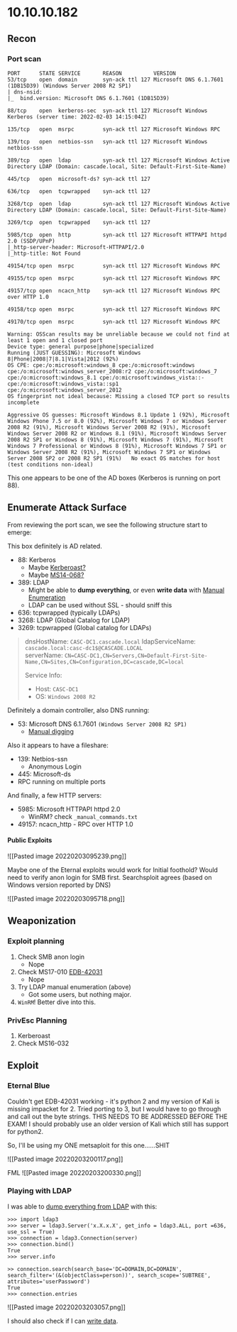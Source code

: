 # 10.10.10.182

## Recon

### Port scan

```text
PORT      STATE SERVICE       REASON          VERSION                                                                                                                        53/tcp    open  domain        syn-ack ttl 127 Microsoft DNS 6.1.7601 (1DB15D39) (Windows Server 2008 R2 SP1)                                                                 | dns-nsid:                                                                                                                                                                  |_  bind.version: Microsoft DNS 6.1.7601 (1DB15D39)                                                                                                                          

88/tcp    open  kerberos-sec  syn-ack ttl 127 Microsoft Windows Kerberos (server time: 2022-02-03 14:15:04Z)                                                                 

135/tcp   open  msrpc         syn-ack ttl 127 Microsoft Windows RPC                                                                                                          

139/tcp   open  netbios-ssn   syn-ack ttl 127 Microsoft Windows netbios-ssn                                                                                                  

389/tcp   open  ldap          syn-ack ttl 127 Microsoft Windows Active Directory LDAP (Domain: cascade.local, Site: Default-First-Site-Name)                                 

445/tcp   open  microsoft-ds? syn-ack ttl 127                                                                                                                                

636/tcp   open  tcpwrapped    syn-ack ttl 127                                                                                                                                

3268/tcp  open  ldap          syn-ack ttl 127 Microsoft Windows Active Directory LDAP (Domain: cascade.local, Site: Default-First-Site-Name)                                 

3269/tcp  open  tcpwrapped    syn-ack ttl 127                                                                                                                                

5985/tcp  open  http          syn-ack ttl 127 Microsoft HTTPAPI httpd 2.0 (SSDP/UPnP)                                                                                        |_http-server-header: Microsoft-HTTPAPI/2.0                                                                                                                                  |_http-title: Not Found                                                                                                                                                      

49154/tcp open  msrpc         syn-ack ttl 127 Microsoft Windows RPC                                                                                                          

49155/tcp open  msrpc         syn-ack ttl 127 Microsoft Windows RPC                                                                                                          

49157/tcp open  ncacn_http    syn-ack ttl 127 Microsoft Windows RPC over HTTP 1.0                                                                                            

49158/tcp open  msrpc         syn-ack ttl 127 Microsoft Windows RPC                                                                                                          

49170/tcp open  msrpc         syn-ack ttl 127 Microsoft Windows RPC                                                                                                          

Warning: OSScan results may be unreliable because we could not find at least 1 open and 1 closed port                                                                        Device type: general purpose|phone|specialized                                                                                                                               Running (JUST GUESSING): Microsoft Windows 8|Phone|2008|7|8.1|Vista|2012 (92%)                                                                                               OS CPE: cpe:/o:microsoft:windows_8 cpe:/o:microsoft:windows cpe:/o:microsoft:windows_server_2008:r2 cpe:/o:microsoft:windows_7 cpe:/o:microsoft:windows_8.1 cpe:/o:microsoft:windows_vista::- cpe:/o:microsoft:windows_vista::sp1 cpe:/o:microsoft:windows_server_2012                                                                                    OS fingerprint not ideal because: Missing a closed TCP port so results incomplete                                                                                            

Aggressive OS guesses: Microsoft Windows 8.1 Update 1 (92%), Microsoft Windows Phone 7.5 or 8.0 (92%), Microsoft Windows 7 or Windows Server 2008 R2 (91%), Microsoft Windows Server 2008 R2 (91%), Microsoft Windows Server 2008 R2 or Windows 8.1 (91%), Microsoft Windows Server 2008 R2 SP1 or Windows 8 (91%), Microsoft Windows 7 (91%), Microsoft Windows 7 Professional or Windows 8 (91%), Microsoft Windows 7 SP1 or Windows Server 2008 R2 (91%), Microsoft Windows 7 SP1 or Windows Server 2008 SP2 or 2008 R2 SP1 (91%)   No exact OS matches for host (test conditions non-ideal)
```


This one appears to be one of the AD boxes (Kerberos is running on port 88).

## Enumerate Attack Surface
From reviewing the port scan, we see the following structure start to emerge:

This box definitely is AD related.
- 88: Kerberos  
	- Maybe [Kerberoast?](https://book.hacktricks.xyz/windows/active-directory-methodology/kerberoast)
	- Maybe [MS14-068?](https://book.hacktricks.xyz/pentesting/pentesting-kerberos-88#ms14-068)
- 389: LDAP
	- Might be able to **dump everything**, or even **write data** with [Manual Enumeration](https://book.hacktricks.xyz/pentesting/pentesting-ldap#basic-enumeration)
	- LDAP can be used without SSL - should sniff this 
- 636: tcpwrapped (typically LDAPs)
- 3268: LDAP (Global Catalog for LDAP)
- 3269: tcpwrapped (Global catalog for LDAPs)
	
> dnsHostName: `CASC-DC1.cascade.local`
> ldapServiceName: `cascade.local:casc-dc1$@CASCADE.LOCAL`      
> serverName: `CN=CASC-DC1,CN=Servers,CN=Default-First-Site-Name,CN=Sites,CN=Configuration,DC=cascade,DC=local`
> 
> Service Info: 
> - Host: `CASC-DC1`
> - OS: `Windows 2008 R2`
	

Definitely a domain controller, also DNS running:
- 53: Microsoft DNS 6.1.7601 `(Windows Server 2008 R2 SP1)`
	- [Manual digging](https://book.hacktricks.xyz/pentesting/pentesting-dns#active-directory-servers)
		
Also it appears to have a fileshare:
- 139: Netbios-ssn
	- Anonymous Login
- 445: Microsoft-ds
- RPC running on multiple ports
	
And finally, a few HTTP servers:
- 5985: Microsoft HTTPAPI httpd 2.0
	- WinRM? check `_manual_commands.txt`
- 49157: ncacn_http - RPC over HTTP 1.0
	
#### Public Exploits

![[Pasted image 20220203095239.png]]

Maybe one of the Eternal exploits would work for Initial foothold? Would need to verify anon login for SMB first. Searchsploit agrees (based on Windows version reported by DNS)

![[Pasted image 20220203095718.png]]


## Weaponization

### Exploit planning

1. Check SMB anon login
	- Nope
2. Check MS17-010 [EDB-42031](https://www.exploit-db.com/exploits/42031)
	- Nope
3. Try LDAP manual enumeration (above)
	- Got some users, but nothing major.
4. `WinRM`! Better dive into this.


### PrivEsc Planning
1. Kerberoast
2. Check MS16-032


## Exploit

### Eternal Blue
Couldn't get EDB-42031 working - it's python 2 and my version of Kali is missing impacket for 2. Tried porting to 3, but I would have to go through and call out the byte strings. THIS NEEDS TO BE ADDRESSED BEFORE THE EXAM! I should probably use an older version of Kali which still has support for python2.

So, I'll be using my ONE metsaploit for this one......SHIT

![[Pasted image 20220203200117.png]]

FML
![[Pasted image 20220203200330.png]]

### Playing with LDAP

I was able to [dump everything from LDAP](https://book.hacktricks.xyz/pentesting/pentesting-ldap#manual) with this:

```python3
>>> import ldap3
>>> server = ldap3.Server('x.X.x.X', get_info = ldap3.ALL, port =636, use_ssl = True)
>>> connection = ldap3.Connection(server)
>>> connection.bind()
True
>>> server.info
```

```python3
>> connection.search(search_base='DC=DOMAIN,DC=DOMAIN', search_filter='(&(objectClass=person))', search_scope='SUBTREE', attributes='userPassword')
True
>>> connection.entries
```

![[Pasted image 20220203203057.png]]

I should also check if I can [write data](https://book.hacktricks.xyz/pentesting/pentesting-ldap#write-data).
